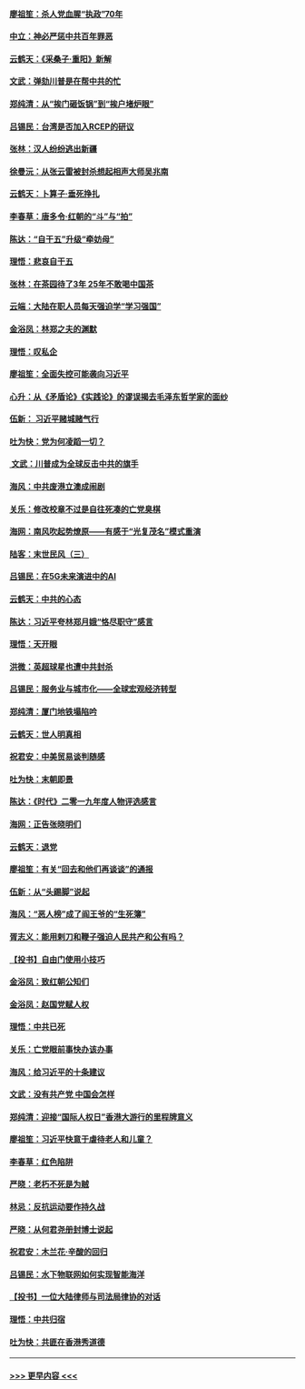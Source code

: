 #### [廖祖笙：杀人党血腥“执政”70年](../pages/nsc993/n11745144.md?t=12261833) 
#### [中立：神必严惩中共百年罪恶](../pages/nsc993/n11744970.md?t=12261833) 
#### [云鹤天：《采桑子‧重阳》新解](../pages/nsc993/n11744948.md?t=12261833) 
#### [文武：弹劾川普是在帮中共的忙](../pages/nsc993/n11744758.md?t=12261833) 
#### [郑纯清：从“挨门砸饭锅”到“挨户堵炉眼”](../pages/nsc993/n11744745.md?t=12261833) 
#### [吕锡民：台湾是否加入RCEP的研议](../pages/nsc993/n11744701.md?t=12261833) 
#### [张林：汉人纷纷逃出新疆](../pages/nsc993/n11743530.md?t=12261833) 
#### [徐曼沅：从张云雷被封杀想起相声大师吴兆南](../pages/nsc993/n11741816.md?t=12261833) 
#### [云鹤天：卜算子‧垂死挣扎](../pages/nsc993/n11739956.md?t=12261833) 
#### [李春草：唐多令‧红朝的“斗”与“拍”](../pages/nsc993/n11739830.md?t=12261833) 
#### [陈达：“自干五”升级“牵妨母”](../pages/nsc993/n11739724.md?t=12261833) 
#### [理悟：悲哀自干五](../pages/nsc993/n11739547.md?t=12261833) 
#### [张林：在茶园待了3年 25年不敢喝中国茶](../pages/nsc993/n11739240.md?t=12261833) 
#### [云端：大陆在职人员每天强迫学“学习强国”](../pages/nsc993/n11738735.md?t=12261833) 
#### [金浴凤：林郑之夫的渊默](../pages/nsc993/n11737735.md?t=12261833) 
#### [理悟：叹私企](../pages/nsc993/n11737715.md?t=12261833) 
#### [廖祖笙：全面失控可能袭向习近平](../pages/nsc993/n11737704.md?t=12261833) 
#### [心升：从《矛盾论》《实践论》的谬误揭去毛泽东哲学家的面纱](../pages/nsc993/n11736962.md?t=12261833) 
#### [伍新： 习近平赌城赌气行](../pages/nsc993/n11736929.md?t=12261833) 
#### [吐为快：党为何凌蹈一切？](../pages/nsc993/n11736915.md?t=12261833) 
#### [ 文武：川普成为全球反击中共的旗手](../pages/nsc993/n11736882.md?t=12261833) 
#### [海风：中共废港立澳成闹剧](../pages/nsc993/n11735857.md?t=12261833) 
#### [关乐：修改校章不过是自往死凑的亡党臭棋](../pages/nsc993/n11735097.md?t=12261833) 
#### [海网：南风吹起势燎原——有感于“光复茂名”模式重演](../pages/nsc993/n11732308.md?t=12261833) 
#### [陆客：末世民风（三）](../pages/nsc993/n11732211.md?t=12261833) 
#### [吕锡民：在5G未来演进中的AI](../pages/nsc993/n11730010.md?t=12261833) 
#### [云鹤天：中共的心态](../pages/nsc993/n11729906.md?t=12261833) 
#### [陈达：习近平夸林郑月娥“恪尽职守”感言](../pages/nsc993/n11729881.md?t=12261833) 
#### [理悟：天开眼](../pages/nsc993/n11729699.md?t=12261833) 
#### [洪微：英超球星也遭中共封杀](../pages/nsc993/n11727243.md?t=12261833) 
#### [吕锡民：服务业与城市化——全球宏观经济转型](../pages/nsc993/n11725845.md?t=12261833) 
#### [郑纯清：厦门地铁塌陷吟](../pages/nsc993/n11725813.md?t=12261833) 
#### [云鹤天：世人明真相](../pages/nsc993/n11725621.md?t=12261833) 
#### [祝君安：中美贸易谈判随感](../pages/nsc993/n11725609.md?t=12261833) 
#### [吐为快：末朝即景](../pages/nsc993/n11723365.md?t=12261833) 
#### [陈达：《时代》二零一九年度人物评选感言](../pages/nsc993/n11723337.md?t=12261833) 
#### [海网：正告张晓明们](../pages/nsc993/n11723228.md?t=12261833) 
#### [云鹤天：退党](../pages/nsc993/n11723056.md?t=12261833) 
#### [廖祖笙：有关“回去和他们再谈谈”的通报](../pages/nsc993/n11722442.md?t=12261833) 
#### [伍新：从“头踢脚”说起](../pages/nsc993/n11722429.md?t=12261833) 
#### [海风：“恶人榜”成了阎王爷的“生死簿”](../pages/nsc993/n11722272.md?t=12261833) 
#### [胥志义：能用剌刀和鞭子强迫人民共产和公有吗？](../pages/nsc993/n11720569.md?t=12261833) 
#### [【投书】自由门使用小技巧](../pages/nsc993/n11720180.md?t=12261833) 
#### [金浴凤：致红朝公知们](../pages/nsc993/n11720563.md?t=12261833) 
#### [金浴凤：赵国党赋人权](../pages/nsc993/n11720533.md?t=12261833) 
#### [理悟：中共已死](../pages/nsc993/n11720233.md?t=12261833) 
#### [关乐：亡党眼前事快办该办事](../pages/nsc993/n11719160.md?t=12261833) 
#### [海风：给习近平的十条建议](../pages/nsc993/n11717616.md?t=12261833) 
#### [文武：没有共产党 中国会怎样](../pages/nsc993/n11717584.md?t=12261833) 
#### [郑纯清：迎接“国际人权日”香港大游行的里程牌意义](../pages/nsc993/n11717417.md?t=12261833) 
#### [廖祖笙：习近平快意于虐待老人和儿童？](../pages/nsc993/n11715313.md?t=12261833) 
#### [李春草：红色陷阱](../pages/nsc993/n11715029.md?t=12261833) 
#### [严晓：老朽不死是为贼](../pages/nsc993/n11712910.md?t=12261833) 
#### [林忌：反抗运动要作持久战](../pages/nsc993/n11712623.md?t=12261833) 
#### [严晓：从何君尧册封博士说起](../pages/nsc993/n11712465.md?t=12261833) 
#### [祝君安：木兰花·辛酸的回归](../pages/nsc993/n11712381.md?t=12261833) 
#### [吕锡民：水下物联网如何实现智能海洋](../pages/nsc993/n11711158.md?t=12261833) 
#### [【投书】一位大陆律师与司法局律协的对话](../pages/nsc993/n11709675.md?t=12261833) 
#### [理悟：中共归宿](../pages/nsc993/n11710059.md?t=12261833) 
#### [吐为快：共匪在香港秀道德](../pages/nsc993/n11709979.md?t=12261833) 

----
#### [ >>> 更早内容 <<< ](../indexes/nsc993-earlier.md)
